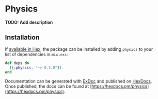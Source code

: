 # Physics

**TODO: Add description**

## Installation

If [available in Hex](https://hex.pm/docs/publish), the package can be installed
by adding `physics` to your list of dependencies in `mix.exs`:

```elixir
def deps do
  [{:physics, "~> 0.1.0"}]
end
```

Documentation can be generated with [ExDoc](https://github.com/elixir-lang/ex_doc)
and published on [HexDocs](https://hexdocs.pm). Once published, the docs can
be found at [https://hexdocs.pm/physics](https://hexdocs.pm/physics).

